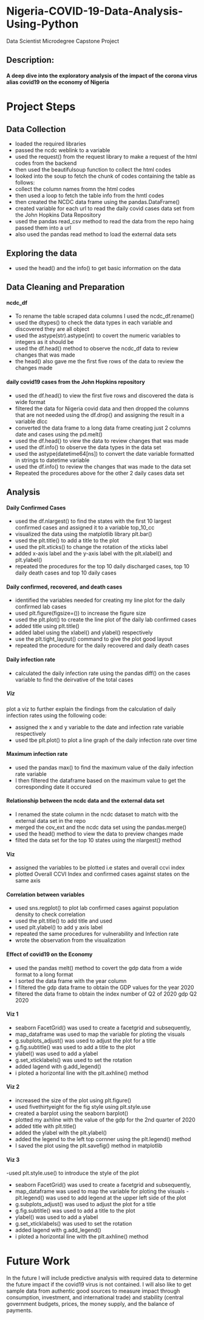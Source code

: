 # Nigeria-COVID-19-Data-Analysis-Using-Python
Data Scientist Microdegree Capstone Project

## Description:

#### A deep dive into the exploratory analysis of the impact of the corona virus alias covid19 on the economy of Nigeria

# Project Steps

## Data Collection
- loaded the required libraries
- passed the ncdc weblink to a variable
- used the request() from the request library to make a request of the html codes from the backend
- then used the beautifulsoup function to collect the html codes
- looked into the soup to fetch the chunk of codes containing the table as follows:
- collect the column names fromn the html codes
- then used a loop to fetch the table info from the hmtl codes
- then created the NCDC data frame using the pandas.DataFrame()
- created variable for each url to read the daily covid cases data set from the John Hopkins Data Repository
- used the pandas read_csv method to read the data from the repo haing passed them into a url
- also used the pandas read method to load the external data sets

## Exploring the data
- used the head() and the info() to get basic information on the data

## Data Cleaning and Preparation
#### ncdc_df
- To rename the table scraped data columns I used the ncdc_df.rename()
- used the dtypes() to check the data types in each variable and discovered they are all object
- used the astype(str).astype(int) to covert the numeric variables to integers as it should be
- used the df.head() method to observe the ncdc_df data to review changes that was made
- the head() also gave me the first five rows of the data to review the changes made
#### daily covid19 cases from the John Hopkins repository
- used the df.head() to view the first five rows and discovered the data is wide format
- filtered the data for Nigeria covid data and then dropped the columns that are not needed using the df.drop() and assigning the result in a variable dlcc
- converted the data frame to a long data frame creating just 2 columns date and cases using the pd.melt()
- used the df.head() to view the data to review changes that was made
- used the df.info() to observe the data types in the data set
- used the astype(datetime64[ns]) to convert the date variable formatted in strings to datetime variable
- used the df.info() to review the changes that was made to the data set
- Repeated the procedures above for the other 2 daily cases data set
## Analysis

#### Daily Confirmed Cases
- used the df.nlargest() to find the states with the first 10 largest confirmed cases and assigned it to a variable top_10_cc
- visualized the data using the matplotlib library plt.bar()
- used the plt.title() to add a title to the plot
- used the plt.xticks() to change the rotation of the xticks label
- added x-axis label and the y-axis label with the plt.xlabel() and plt.ylabel() 
- repeated the procedures for the top 10 daily discharged cases, top 10 daily death cases and top 10 daily cases

#### Daily confirmed, recovered, and death cases
- identified the variables needed for creating my line plot for the daily confirmed lab cases
- used plt.figure(figsize=()) to increase the figure size
- used the plt.plot() to create the line plot of the daily lab confirmed cases
- added title using plt.title()
- added label using the xlabel() and ylabel() respectively
- use the plt.tight_layout() command to give the plot good layout
- repeated the procedure for the daily recovered and daily death cases

#### Daily infection rate
- calculated the daily infection rate using the pandas diff() on the cases variable to find the deirvative of the total cases
##### Viz
plot a viz to further explain the findings from the calculation of daily infection rates using the following code:
- assigned the x and y variable to the date and infection rate variable respectively
- used tbe plt.plot() to plot a line graph of the daily infection rate over time

#### Maximum infection rate
- used the pandas max() to find the maximum value of the daily infection rate variable
- I then filtered the dataframe based on the maximum value to get the corresponding date it occured

#### Relationship between the ncdc data and the external data set
- I renamed the state column in the ncdc dataset to match witb the external data set in the repo
- merged the cov_ext and the ncdc data set using the pandas.merge()
- used the head() method to view the data to preview changes made
- filted the data set for the top 10 states using the nlargest() method
#### Viz
- assigned the variables to be plotted i.e states and overall ccvi index
- plotted Overall CCVI Index and confirmed cases against states on the same axis

#### Correlation between variables
- used sns.regplot() to plot lab confirmed cases against population density to check correlation
- used the plt.title() to add title and used 
- used plt.ylabel() to add y axis label
- repeated the same procedures for vulnerability and Infection rate
- wrote the observation from the visualization

#### Effect of covid19 on the Economy
- used the pandas melt() method to covert the gdp data from a wide format to a long format
- I sorted the data frame with the year column
- I filtered the gdp data frame to obtain the GDP values for the year 2020
- filtered the data frame to obtain the index number of Q2 of 2020 gdp Q2 2020

#### Viz 1
- seaborn FacetGrid() was used to create a facetgrid and subsequently,
- map_dataframe was used to map the variable for ploting the visuals
- g.subplots_adjust() was used to adjust the plot for a title
- g.fig.subtitle() was used to add a title to the plot
- ylabel() was used to add a ylabel 
- g.set_xticklabels() was used to set the rotation
- added lagend with g.add_legend()
- i ploted a horizontal line with the plt.axhline() method

#### Viz 2
- increased the size of the plot using plt.figure()
- used fivethirtyeight for the fig style using plt.style.use
- created a barplot using the seaborn barplot()
- plotted my axhline with the value of the gdp for the 2nd quarter of 2020
- added title with plt.title()
- added the ylabel with the plt.ylabel()
- added the legend to the left top cornner using the plt.legend() method
- I saved the plot using the plt.savefig() method in matplotlib

#### Viz 3
-used plt.style.use() to introduce the style of the plot
- seaborn FacetGrid() was used to create a facetgrid and subsequently,
- map_dataframe was used to map the variable for ploting the visuals
-plt.legend() was used to add legend at the upper left side of the plot
- g.subplots_adjust() was used to adjust the plot for a title
- g.fig.subtitle() was used to add a title to the plot
- ylabel() was used to add a ylabel 
- g.set_xticklabels() was used to set the rotation
- added lagend with g.add_legend()
- i ploted a horizontal line with the plt.axhline() method

# Future Work

In the future I will include predictive analysis with required data to determine the future impact if the covid19 virus is not contained. I will also like to get sample data from authentic good sources to measure impact through consumption, investment, and international trade) and stability (central government budgets, prices, the money supply, and the balance of payments.
